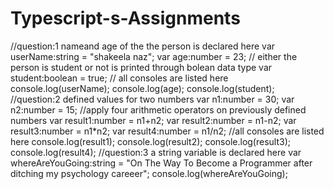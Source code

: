 # Typescript-s-Assignments
//question:1 nameand age of the the person is declared here
var userName:string = "shakeela naz";
var age:number = 23;
// either the person is student or not is printed through bolean data type
var student:boolean = true; 
// all consoles are listed here
console.log(userName);
console.log(age);
console.log(student); 
//question:2  defined values for two numbers
var n1:number = 30;
var n2:number = 15;
//apply four arithmetic operators on previously defined numbers
var result1:number = n1+n2;
var result2:number = n1-n2;
var result3:number = n1*n2;
var result4:number = n1/n2;
//all consoles are listed here
console.log(result1);
console.log(result2);
console.log(result3);
console.log(result4);
//question:3 a string variable is declared here 
var whereAreYouGoing:string = "On The Way To Become a Programmer after ditching my psychology careeer";
console.log(whereAreYouGoing);
